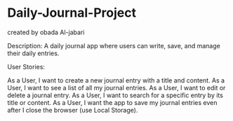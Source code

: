 # Daily-Journal-Project

created by obada Al-jabari

Description:
A daily journal app where users can write, save, and manage their daily entries.

User Stories:

As a User, I want to create a new journal entry with a title and content.
As a User, I want to see a list of all my journal entries.
As a User, I want to edit or delete a journal entry.
As a User, I want to search for a specific entry by its title or content.
As a User, I want the app to save my journal entries even after I close the browser (use Local Storage).
